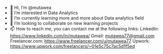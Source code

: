 - 👋 Hi, I’m @mutawea
- 👀 I’m interested in Data Analytics
- 🌱 I’m currently learning more and more about Data analytics field
- 💞️ I’m looking to collaborate on new learning projects
- 📫 How to reach me, you can contact me at the following links:
      LinkedIn: https://www.linkedin.com/in/mutawea/
      Gmail: mutawea77@gmail.com
      Freelancer.com: https://www.freelancer.com/u/mutawea77
      Upwork: https://www.upwork.com/freelancers/~01e5c75c7ac5d1f5ed

<!---
mutawea/mutawea is a ✨ special ✨ repository because its `README.md` (this file) appears on your GitHub profile.
You can click the Preview link to take a look at your changes.
--->
